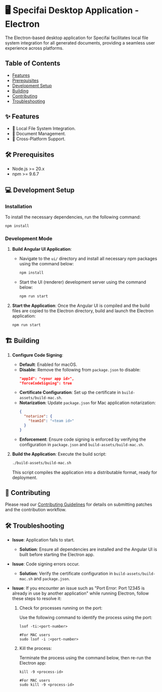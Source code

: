 # 🖥️ Specifai Desktop Application - Electron

The Electron-based desktop application for Specifai facilitates local file system integration for all generated documents, providing a seamless user experience across platforms.

## Table of Contents
- [Features](#features)
- [Prerequisites](#prerequisites)
- [Development Setup](#development-setup)
- [Building](#building)
- [Contributing](#contributing)
- [Troubleshooting](#troubleshooting)

## ✨ Features

- 📂 Local File System Integration.
- 📄 Document Management.
- 🚀 Cross-Platform Support.

## 🛠️ Prerequisites

- Node.js >= 20.x
- npm >= 9.6.7

## 💻 Development Setup

### Installation

To install the necessary dependencies, run the following command:

```bash
npm install
```

### Development Mode

1. **Build Angular UI Application**: 
   - Navigate to the `ui/` directory and install all necessary npm packages using the command below:
     ```bash
     npm install
     ```
   - Start the UI (renderer) development server using the command below:
     ```bash
     npm run start
     ```

3. **Start the Application**: Once the Angular UI is compiled and the build files are copied to the Electron directory, build and launch the Electron application:
   ```bash
   npm run start
   ```

## 🏗️ Building

1. **Configure Code Signing**:
   - **Default**: Enabled for macOS.
   - **Disable**: Remove the following from `package.json` to disable:
     ```json
     "appId": "<your app id>",
     "forceCodeSigning": true
     ```
   - **Certificate Configuration**: Set up the certificate in `build-assets/build-mac.sh`.
   - **Notarization**: Update `package.json` for Mac application notarization:
     ```json
     {
       "notarize": {        
         "teamId": "<team id>"      
       }
     }
     ```
   - **Enforcement**: Ensure code signing is enforced by verifying the configuration in `package.json` and `build-assets/build-mac.sh`.

3. **Build the Application**: Execute the build script:
   ```bash
   ./build-assets/build-mac.sh
   ```
   This script compiles the application into a distributable format, ready for deployment.

## 🤝 Contributing

Please read our [Contributing Guidelines](../CONTRIBUTING.md) for details on submitting patches and the contribution workflow.

## 🛠️ Troubleshooting

- **Issue**: Application fails to start.
  - **Solution**: Ensure all dependencies are installed and the Angular UI is built before starting the Electron app.

- **Issue**: Code signing errors occur.
  - **Solution**: Verify the certificate configuration in `build-assets/build-mac.sh` and `package.json`.

- **Issue**: If you encounter an issue such as "Port Error: Port 12345 is already in use by another application" while running Electron, follow these steps to resolve it:

   1. Check for processes running on the port:

      Use the following command to identify the process using the port:
      ```
      lsof -ti:<port-number>

      #For MAC users
      sudo lsof -i :<port-number>
      ```
     
   2. Kill the process:

      Terminate the process using the command below, then re-run the Electron app:
      ```
      kill -9 <process-id>
      
      #For MAC users
      sudo kill -9 <process-id>
      ```
